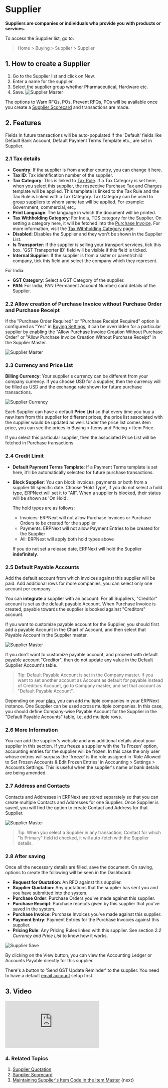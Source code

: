 <!-- add-breadcrumbs -->
# Supplier

**Suppliers are companies or individuals who provide you with products or services.**

To access the Supplier list, go to:
> Home > Buying > Supplier > Supplier

## 1. How to create a Supplier
1. Go to the Supplier list and click on New.
2. Enter a name for the supplier.
4. Select the supplier group whether Pharmaceutical, Hardware etc.
5. Save.
    <img class="screenshot" alt="Supplier Master" src="{{docs_base_url}}/assets/img/buying/supplier-master.png">

The options to Warn RFQs, POs, Prevent RFQs, POs will be available once you create a [Supplier Scorecard](/docs/user/manual/en/buying/supplier-scorecard) and transactions are made.

## 2. Features

Fields in future transactions will be auto-populated if the 'Default' fields like Default Bank Account, Default Payment Terms Template etc., are set in Supplier.

### 2.1 Tax details

* **Country**: If the supplier is from another country, you can change it here.
* **Tax ID**: Tax identification number of the supplier.
* **Tax Category**: This is linked to [Tax Rule](/docs/user/manual/en/accounts/tax-rule). If a Tax Category is set here, when you select this supplier, the respective Purchase Tax and Charges template will be applied. This template is linked to the Tax Rule and the Tax Rule is linked with a Tax Category. Tax Category can be used to group suppliers to whom same tax will be applied. For example: Government, commercial, etc,.
* **Print Language**: The language in which the document will be printed.
* **Tax Withholding Category**: For India, TDS category for the Supplier. On setting a category here, it will be fetched into the [Purchase Invoice](/docs/user/manual/en/accounts/purchase-invoice). For more information, visit the [Tax Withholding Category](/docs/user/manual/en/accounts/tax-withholding-category) page.
* **Disabled**: Disables the Supplier and they won't be shown in the Supplier List.
* **Is Transporter**: If the supplier is selling your transport services, tick this box. 'GST Transporter ID' field will be visible if this field is ticked.
* **Internal Supplier**: If the supplier is from a sister or parent/child company, tick this field and select the company which they represent.

For India:
* **GST Category**: Select a GST Category of the supplier.
* **PAN**: For India, PAN (Permanent Account Number) card details of the Supplier.

### 2.2 Allow creation of Purchase Invoice without Purchase Order and Purchase Receipt

If the "Purchase Order Required" or "Purchase Receipt Required" option is configured as "Yes" in [Buying Settings](/docs/user/manual/en/buying/buying-settings), it can be overridden for a particular supplier by enabling the "Allow Purchase Invoice Creation Without Purchase Order" or "Allow Purchase Invoice Creation Without Purchase Receipt" in the Supplier Master.

<img class="screenshot" alt="Supplier Master" src="{{docs_base_url}}/assets/img/buying/supplier-po-pr-required.png">

### 2.3 Currency and Price List
**Billing Currency**: Your supplier's currency can be different from your company currency. If you choose USD for a supplier, then the currency will be filled as USD and the exchange rate shown for future purchase transactions.

![Supplier Currency](/docs/assets/img/buying/supplier-currency.gif)

Each Supplier can have a default **Price List** so that every time you buy a new item from this supplier for different prices, the price list associated with the supplier would be updated as well. Under the price list comes item price, you can see the prices in Buying > Items and Pricing > Item Price.

If you select this particular supplier, then the associated Price List will be fetched in Purchase transactions.

### 2.4 Credit Limit

* **Default Payment Terms Template**: If a Payment Terms template is set here, it'll be automatically selected for future purchase transactions.
* **Block Supplier**: You can block invoices, payments or both from a supplier till specific date. Choose 'Hold Type', if you do not select a hold type, ERPNext will set it to "All". When a supplier is blocked, their status will be shown as 'On Hold'.

    The hold types are as follows:
    - Invoices: ERPNext will not allow Purchase Invoices or Purchase Orders to be created for the supplier
    - Payments: ERPNext will not allow Payment Entries to be created for the Supplier
    - All: ERPNext will apply both hold types above

    If you do not set a release date, ERPNext will hold the Supplier **indefinitely**.

### 2.5 Default Payable Accounts
Add the default account from which invoices against this supplier will be paid. Add additional rows for more companies, you can select only one account per company.

You can **integrate** a supplier with an account. For all Suppliers, "Creditor" account is set as the default payable Account. When Purchase Invoice is created, payable towards the supplier is booked against "Creditors" account.

If you want to customize payable account for the Supplier, you should first add a payable Account in the Chart of Account, and then select that Payable Account in the Supplier master.

<img class="screenshot" alt="Supplier Master" src="{{docs_base_url}}/assets/img/buying/supplier-payable-account.png">

If you don't want to customize payable account, and proceed with default payable account "Creditor", then do not update any value in the Default Supplier Account's table.

> Tip: Default Payable Account is set in the Company master. If you want to set another account as Account as default for payable instead of Creditors Account, go to Company master, and set that account as "Default Payable Account".

Depending on your [plan](https://erpnext.com/pricing), you can add multiple companies in your ERPNext instance. One Supplier can be used across multiple companies. In this case, you should define Company-wise Payable Account for the Supplier in the "Default Payable Accounts" table, i.e, add multiple rows.

### 2.6 More Information
You can add the supplier's website and any additional details about your supplier in this section. If you freeze a supplier with the 'Is Frozen' option, accounting entries for the supplier will be frozen. In this case the only user whose entries will surpass the 'freeze' is the role assigned in 'Role Allowed to Set Frozen Accounts & Edit Frozen Entries' in Accounting > Settings > Accounts Settings. This is useful when the supplier's name or bank details are being amended.

### 2.7 Address and Contacts
Contacts and Addresses in ERPNext are stored separately so that you can create multiple Contacts and Addresses for one Supplier. Once Supplier is saved, you will find the option to create Contact and Address for that Supplier.

<img class="screenshot" alt="Supplier Master" src="{{docs_base_url}}/assets/img/buying/supplier-new-address-contact.png">

> Tip: When you select a Supplier in any transaction, Contact for which "Is Primary" field id checked, it will auto-fetch with the Supplier details.

### 2.8 After saving
Once all the necessary details are filled, save the document. On saving, options to create the following will be seen in the Dashboard:

* **Request for Quotation**: An RFQ against this supplier.
* **Supplier Quotation**: Any quotations that the supplier has sent you and you have submitted into the system.
* **Purchase Order**: Purchase Orders you've made against this supplier.
* **Purchase Receipt**: Purchase receipts given by this supplier that you've saved in the system.
* **Purchase Invoice**: Purchase Invoices you've made against this supplier.
* **Payment Entry**: Payment Entries for the Purchase Invoices against this supplier.
* **Pricing Rule**: Any Pricing Rules linked with this supplier. See section _2.2 Currency and Price List_ to know how it works.

![Supplier Save](/docs/assets/img/buying/supplier-save.png)

By clicking on the View button, you can view the Accounting Ledger or Accounts Payable directly for this supplier.

There's a button to 'Send GST Update Reminder' to the supplier. You need to have a default [email account](/docs/user/manual/en/setting-up/email/email-account) setup first.

## 3. Video
<div>
    <div class='embed-container'>
        <iframe src='https://www.youtube.com/embed//zsrrVDk6VBs?start=213' frameborder='0' allowfullscreen>
        </iframe>
    </div>
</div>

### 4. Related Topics
1. [Supplier Quotation](/docs/user/manual/en/buying/supplier-quotation)
1. [Supplier Scorecard](/docs/user/manual/en/buying/supplier-scorecard)
1. [Maintaining Supplier's Item Code In the Item Master](/docs/user/manual/en/buying/articles/maintaining-suppliers-part-no-in-item)
{next}